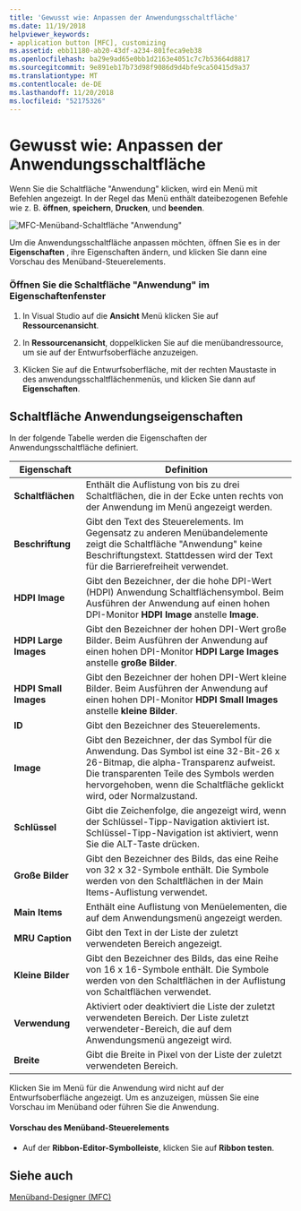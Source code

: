 ```yaml
---
title: 'Gewusst wie: Anpassen der Anwendungsschaltfläche'
ms.date: 11/19/2018
helpviewer_keywords:
- application button [MFC], customizing
ms.assetid: ebb11180-ab20-43df-a234-801feca9eb38
ms.openlocfilehash: ba29e9ad65e0bb1d2163e4051c7c7b53664d8817
ms.sourcegitcommit: 9e891eb17b73d98f9086d9d4bfe9ca50415d9a37
ms.translationtype: MT
ms.contentlocale: de-DE
ms.lasthandoff: 11/20/2018
ms.locfileid: "52175326"
---
```

# <a name="how-to-customize-the-application-button"></a>Gewusst wie: Anpassen der Anwendungsschaltfläche

Wenn Sie die Schaltfläche "Anwendung" klicken, wird ein Menü mit Befehlen angezeigt. In der Regel das Menü enthält dateibezogenen Befehle wie z. B. **öffnen**, **speichern**, **Drucken**, und **beenden**.

![MFC-Menüband-Schaltfläche "Anwendung"](../mfc/media/application_button.png "MFC-Menüband-Schaltfläche \"Anwendung\"")

Um die Anwendungsschaltfläche anpassen möchten, öffnen Sie es in der **Eigenschaften** , ihre Eigenschaften ändern, und klicken Sie dann eine Vorschau des Menüband-Steuerelements.

### <a name="to-open-the-application-button-in-the-properties-window"></a>Öffnen Sie die Schaltfläche "Anwendung" im Eigenschaftenfenster

1. In Visual Studio auf die **Ansicht** Menü klicken Sie auf **Ressourcenansicht**.

1. In **Ressourcenansicht**, doppelklicken Sie auf die menübandressource, um sie auf der Entwurfsoberfläche anzuzeigen.

1. Klicken Sie auf die Entwurfsoberfläche, mit der rechten Maustaste in des anwendungsschaltflächenmenüs, und klicken Sie dann auf **Eigenschaften**.

## <a name="application-button-properties"></a>Schaltfläche Anwendungseigenschaften

In der folgende Tabelle werden die Eigenschaften der Anwendungsschaltfläche definiert.

|Eigenschaft|Definition|
|--------------|----------------|
|**Schaltflächen**|Enthält die Auflistung von bis zu drei Schaltflächen, die in der Ecke unten rechts von der Anwendung im Menü angezeigt werden.|
|**Beschriftung**|Gibt den Text des Steuerelements. Im Gegensatz zu anderen Menübandelemente zeigt die Schaltfläche "Anwendung" keine Beschriftungstext. Stattdessen wird der Text für die Barrierefreiheit verwendet.|
|**HDPI Image**|Gibt den Bezeichner, der die hohe DPI-Wert (HDPI) Anwendung Schaltflächensymbol. Beim Ausführen der Anwendung auf einen hohen DPI-Monitor **HDPI Image** anstelle **Image**.|
|**HDPI Large Images**|Gibt den Bezeichner der hohen DPI-Wert große Bilder. Beim Ausführen der Anwendung auf einen hohen DPI-Monitor **HDPI Large Images** anstelle **große Bilder**.|
|**HDPI Small Images**|Gibt den Bezeichner der hohen DPI-Wert kleine Bilder. Beim Ausführen der Anwendung auf einen hohen DPI-Monitor **HDPI Small Images** anstelle **kleine Bilder**.|
|**ID**|Gibt den Bezeichner des Steuerelements.|
|**Image**|Gibt den Bezeichner, der das Symbol für die Anwendung. Das Symbol ist eine 32-Bit-26 x 26-Bitmap, die alpha-Transparenz aufweist. Die transparenten Teile des Symbols werden hervorgehoben, wenn die Schaltfläche geklickt wird, oder Normalzustand.|
|**Schlüssel**|Gibt die Zeichenfolge, die angezeigt wird, wenn der Schlüssel-Tipp-Navigation aktiviert ist. Schlüssel-Tipp-Navigation ist aktiviert, wenn Sie die ALT-Taste drücken.|
|**Große Bilder**|Gibt den Bezeichner des Bilds, das eine Reihe von 32 x 32-Symbole enthält. Die Symbole werden von den Schaltflächen in der Main Items-Auflistung verwendet.|
|**Main Items**|Enthält eine Auflistung von Menüelementen, die auf dem Anwendungsmenü angezeigt werden.|
|**MRU Caption**|Gibt den Text in der Liste der zuletzt verwendeten Bereich angezeigt.|
|**Kleine Bilder**|Gibt den Bezeichner des Bilds, das eine Reihe von 16 x 16-Symbole enthält. Die Symbole werden von den Schaltflächen in der Auflistung von Schaltflächen verwendet.|
|**Verwendung**|Aktiviert oder deaktiviert die Liste der zuletzt verwendeten Bereich. Der Liste zuletzt verwendeter-Bereich, die auf dem Anwendungsmenü angezeigt wird.|
|**Breite**|Gibt die Breite in Pixel von der Liste der zuletzt verwendeten Bereich.|

Klicken Sie im Menü für die Anwendung wird nicht auf der Entwurfsoberfläche angezeigt. Um es anzuzeigen, müssen Sie eine Vorschau im Menüband oder führen Sie die Anwendung.

#### <a name="to-preview-the-ribbon-control"></a>Vorschau des Menüband-Steuerelements

- Auf der **Ribbon-Editor-Symbolleiste**, klicken Sie auf **Ribbon testen**.

## <a name="see-also"></a>Siehe auch

[Menüband-Designer (MFC)](../mfc/ribbon-designer-mfc.md)
